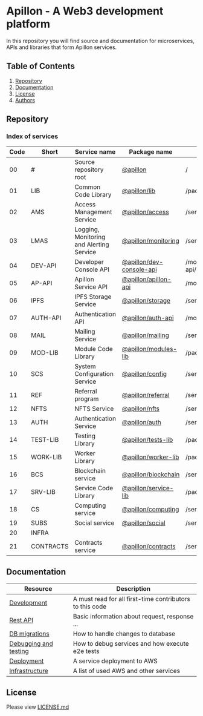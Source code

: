 # Apillon - A Web3 development platform

In this repository you will find source and documentation for microservices, APIs and libraries that form Apillon services.

## Table of Contents

1. [Repository](#repository)
2. [Documentation](#documentation)
3. [License](#license)
4. [Authors](#authors)

## Repository

### Index of services

| Code | Short     | Service name                             | Package name                                          | path                      |
|------|-----------|------------------------------------------|-------------------------------------------------------|---------------------------|
| 00   | #         | Source repository root                   | [@apillon](/)                                         | /                         |
| 01   | LIB       | Common Code Library                      | [@apillon/lib](/packages/lib/)                        | /packages/lib/            |
| 02   | AMS       | Access Management Service                | [@apillon/access](/services/access/)                  | /services/access/         |
| 03   | LMAS      | Logging, Monitoring and Alerting Service | [@apillon/monitoring](/services/monitoring/)          | /services/monitoring/     |
| 04   | DEV-API   | Developer Console API                    | [@apillon/dev-console-api](/modules/dev-console-api/) | /modules/dev-console-api/ |
| 05   | AP-API    | Apillon Service API                      | [@apillon/apillon-api](/modules/apillon-api/)         | /modules/apillon-api/     |
| 06   | IPFS      | IPFS Storage Service                     | [@apillon/storage](/services/storage/)                | /services/storage/        |
| 07   | AUTH-API  | Authentication API                       | [@apillon/auth-api](/modules/auth/)                   | /modules/auth/            |
| 08   | MAIL      | Mailing Service                          | [@apillon/mailing](/services/mailing/)                | /services/mailing/        |
| 09   | MOD-LIB   | Module Code Library                      | [@apillon/modules-lib](/packages/modules-lib/)        | /packages/modules-lib/    |
| 10   | SCS       | System Configuration Service             | [@apillon/config](/services/config/)                  | /services/config/         |
| 11   | REF       | Referral program                         | [@apillon/referral](/services/referral/)              | /services/referral/       |
| 12   | NFTS      | NFTS Service                             | [@apillon/nfts](/services/nfts/)                      | /services/nfts/           |
| 13   | AUTH      | Authentication Service                   | [@apillon/auth](/services/authentication/)            | /services/authentication/ |
| 14   | TEST-LIB  | Testing Library                          | [@apillon/tests-lib](/packages/tests-lib/)            | /packages/tests-lib/      |
| 15   | WORK-LIB  | Worker Library                           | [@apillon/worker-lib](/packages/worker-lib/)          | /packages/worker-lib/     |
| 16   | BCS       | Blockchain service                       | [@apillon/blockchain](/services/blockchain/)          | /services/blockchain/     |
| 17   | SRV-LIB   | Service Code Library                     | [@apillon/service-lib](/packages/service-lib/)        | /packages/service-lib/    |
| 18   | CS        | Computing service                        | [@apillon/computing](/services/computing/)            | /services/computing/      |
| 19   | SUBS      | Social service                           | [@apillon/social](/services/social/)                  | /services/social/         |
| 20   | INFRA     |                                          |                                                       |                           |
| 21   | CONTRACTS | Contracts service                        | [@apillon/contracts](/services/contracts/)            | /services/contracts/      |

## Documentation

| Resource                                        | Description                                              |
|-------------------------------------------------|----------------------------------------------------------|
| [Development](docs/development.md)              | A must read for all first-time contributors to this code |
| [Rest API](docs/rest-API-specs.md)              | Basic information about request, response ...            |
| [DB migrations](docs/db-migrations.md)          | How to handle changes to database                        |
| [Debugging and testing](docs/debug-and-test.md) | How to debug services and how execute e2e tests          |
| [Deployment](docs/deployment.md)                | A service deployment to AWS                              |
| [Infrastructure](docs/infrastructure.md)        | A list of used AWS and other services                    |

## License

Please view [LICENSE.md](LICENSE.md)
